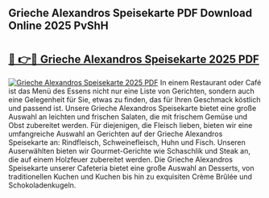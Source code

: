 ## Grieche Alexandros Speisekarte PDF Download Online 2025 PvShH

# <h2><a href="http://gc8806.nevu.top/?p=Grieche+Alexandros+Speisekarte">🔗 👉🔴 Grieche Alexandros Speisekarte 2025 PDF</a></h2>

[![Grieche Alexandros Speisekarte 2025 PDF](https://i.imgur.com/dBaPXMq.png)](http://gc8806.nevu.top/?p=Grieche+Alexandros+Speisekarte)
In einem Restaurant oder Café ist das Menü des Essens nicht nur eine Liste von Gerichten, sondern auch eine Gelegenheit für Sie, etwas zu finden, das für Ihren Geschmack köstlich und passend ist. Unsere Grieche Alexandros Speisekarte bietet eine große Auswahl an leichten und frischen Salaten, die mit frischem Gemüse und Obst zubereitet werden. Für diejenigen, die Fleisch lieben, bieten wir eine umfangreiche Auswahl an Gerichten auf der Grieche Alexandros Speisekarte an: Rindfleisch, Schweinefleisch, Huhn und Fisch. Unseren Auserwählten bieten wir Gourmet-Gerichte wie Schaschlik und Steak an, die auf einem Holzfeuer zubereitet werden. Die Grieche Alexandros Speisekarte unserer Cafeteria bietet eine große Auswahl an Desserts, von traditionellen Kuchen und Kuchen bis hin zu exquisiten Crème Brûlée und Schokoladenkugeln.
